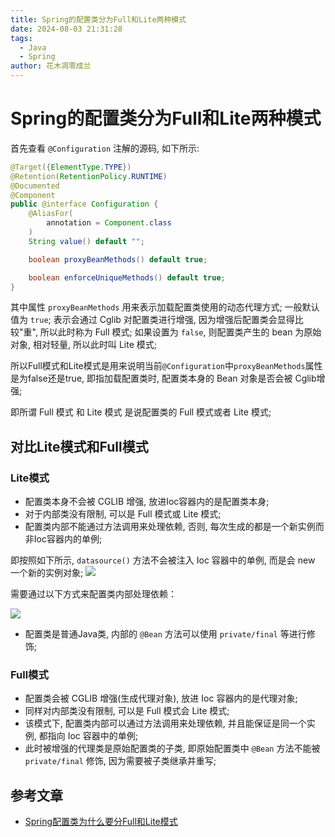 ```yaml
---
title: Spring的配置类分为Full和Lite两种模式
date: 2024-08-03 21:31:28
tags: 
  - Java
  - Spring
author: 花木凋零成兰
---
```


# Spring的配置类分为Full和Lite两种模式

首先查看 `@Configuration` 注解的源码, 如下所示:

```java
@Target({ElementType.TYPE})
@Retention(RetentionPolicy.RUNTIME)
@Documented
@Component
public @interface Configuration {
    @AliasFor(
        annotation = Component.class
    )
    String value() default "";

    boolean proxyBeanMethods() default true;

    boolean enforceUniqueMethods() default true;
}
```

其中属性 `proxyBeanMethods` 用来表示加载配置类使用的动态代理方式; 一般默认值为 `true`; 表示会通过 Cglib 对配置类进行增强, 因为增强后配置类会显得比较"重", 所以此时称为 Full 模式; 如果设置为 `false`, 则配置类产生的 bean 为原始对象, 相对轻量, 所以此时叫 Lite 模式;

所以Full模式和Lite模式是用来说明当前`@Configuration`中`proxyBeanMethods`属性是为false还是true, 即指加载配置类时, 配置类本身的 Bean 对象是否会被 Cglib增强;

即所谓 Full 模式 和 Lite 模式 是说配置类的 Full 模式或者 Lite 模式;

## 对比Lite模式和Full模式

### Lite模式

- 配置类本身不会被 CGLIB 增强, 放进Ioc容器内的是配置类本身;
- 对于内部类没有限制, 可以是 Full 模式或 Lite 模式;
- 配置类内部不能通过方法调用来处理依赖, 否则, 每次生成的都是一个新实例而非Ioc容器内的单例;

即按照如下所示, `datasource()` 方法不会被注入 Ioc 容器中的单例, 而是会 new 一个新的实例对象;
![](https://img.upyun.ytazwc.top/image202408082315507.png)

需要通过以下方式来配置类内部处理依赖：

![](https://img.upyun.ytazwc.top/image202408082316496.png)

- 配置类是普通Java类, 内部的 `@Bean` 方法可以使用 `private/final` 等进行修饰;

### Full模式

- 配置类会被 CGLIB 增强(生成代理对象), 放进 Ioc 容器内的是代理对象;
- 同样对内部类没有限制, 可以是 Full 模式会 Lite 模式;
- 该模式下, 配置类内部可以通过方法调用来处理依赖, 并且能保证是同一个实例, 都指向 Ioc 容器中的单例;
- 此时被增强的代理类是原始配置类的子类, 即原始配置类中 `@Bean` 方法不能被 `private/final` 修饰, 因为需要被子类继承并重写;

## 参考文章

- [Spring配置类为什么要分Full和Lite模式](https://www.cnblogs.com/54chensongxia/p/17250683.html)
